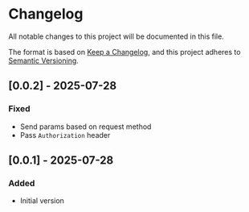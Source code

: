 # Changelog

All notable changes to this project will be documented in this file.

The format is based on [Keep a Changelog](https://keepachangelog.com/en/1.0.0/),
and this project adheres to [Semantic Versioning](https://semver.org/spec/v2.0.0.html).

## [0.0.2] - 2025-07-28

### Fixed
- Send params based on request method
- Pass `Authorization` header

## [0.0.1] - 2025-07-28

### Added
- Initial version

